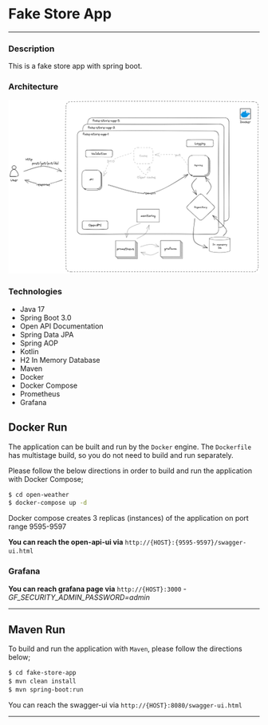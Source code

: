 # Fake Store App

---

### Description

This is a fake store app with spring boot.

### Architecture

![Overall Architecture](./image.png)

### Technologies

- Java 17
- Spring Boot 3.0
- Open API Documentation
- Spring Data JPA
- Spring AOP
- Kotlin
- H2 In Memory Database
- Maven
- Docker
- Docker Compose
- Prometheus
- Grafana

## Docker Run

The application can be built and run by the `Docker` engine. The `Dockerfile` has multistage build, so you do not need
to build and run separately.

Please follow the below directions in order to build and run the application with Docker Compose;

```sh
$ cd open-weather
$ docker-compose up -d
```

Docker compose creates 3 replicas (instances) of the application on port range 9595-9597

**You can reach the open-api-ui via**  `http://{HOST}:{9595-9597}/swagger-ui.html`

### Grafana

**You can reach grafana page via** `http://{HOST}:3000` - _GF_SECURITY_ADMIN_PASSWORD=admin_

---

## Maven Run

To build and run the application with `Maven`, please follow the directions below;

```sh
$ cd fake-store-app
$ mvn clean install
$ mvn spring-boot:run
```

You can reach the swagger-ui via  `http://{HOST}:8080/swagger-ui.html`

---